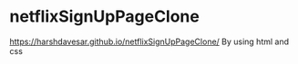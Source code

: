 # netflixSignUpPageClone
https://harshdavesar.github.io/netflixSignUpPageClone/
By using html and css
